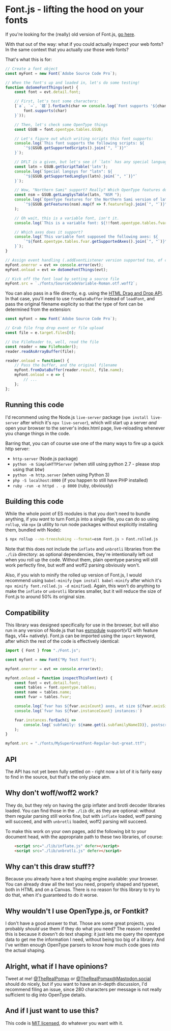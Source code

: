 # Font.js - lifting the hood on your fonts


If you're looking for the (really) old version of Font.js, [go here](https://github.com/Pomax/Font.js/tree/v2015).

With that out of the way: what if you could actually inspect your web fonts? In the same context that you actually _use_ those web fonts?

That's what this is for:

```js
// Create a font object
const myFont = new Font(`Adobe Source Code Pro`);

// When the font's up and loaded in, let's do some testing!
function doSomeFontThings(evt) {
    const font = evt.detail.font;

    // First, let's test some characters:
    [`a`, `→`, `嬉`].forEach(char => console.log(`Font supports '${char}': ${
        font.supports(char)
    }`));

    // Then, let's check some OpenType things
    const GSUB = font.opentype.tables.GSUB;

    // Let's figure out which writing scripts this font supports:
    console.log(`This font supports the following scripts: ${
        `"${GSUB.getSupportedScripts().join(`", "`)}"`
    }`);

    // DFLT is a given, but let's see if `latn` has any special language/system rules...
    const latn = GSUB.getScriptTable('latn');
    console.log(`Special langsys for "latn": ${
        `"${GSUB.getSupportedLangSys(latn).join(`", "`)}"`
    }`);

    // Wow, "Northern Sami" support? Really? Which OpenType features does that use?
    const nsm = GSUB.getLangSysTable(latn, "NSM ");
    console.log(`OpenType features for the Northern Sami version of latin script:`,
        `"${GSUB.getFeatures(nsm).map(f => f.featureTag).join(`", "`)}"`
    );

    // Oh wait, this is a variable font, isn't it.
    console.log(`This is a variable font: ${!!font.opentype.tables.fvar}`);

    // Which axes does it support?
    console.log(`This variable font supposed the following axes: ${
        `"${font.opentype.tables.fvar.getSupportedAxes().join(`", "`)}"`
    }`);
}

// Assign event handling (.addEventListener version supported too, of course)
myFont.onerror = evt => console.error(evt);
myFont.onload = evt => doSomeFontThings(evt);

// Kick off the font load by setting a source file
myFont.src = `./fonts/SourceCodeVariable-Roman.otf.woff2`;
```

You can also pass in a file directly, e.g. using the [HTML Drag and Drop API](https://developer.mozilla.org/en-US/docs/Web/API/HTML_Drag_and_Drop_API). In that case, you'll need to use `fromDataBuffer` instead of `loadFont`, and pass the original filename explicity so that the type of font can be determined from the extension:

```js
const myFont = new Font(`Adobe Source Code Pro`);

// Grab file frop drop event or file upload
const file = e.target.files[0];

// Use FileReader to, well, read the file
const reader = new FileReader();
reader.readAsArrayBuffer(file);

reader.onload = function() {
    // Pass the buffer, and the original filename
    myFont.fromDataBuffer(reader.result, file.name);
    myFont.onload = e => {
        // ...
    };
};
```

## Running this code

I'd recommend using the Node.js `live-server` package (`npm install live-server` after which it's `npx live-server`), which will start up a server _and_ open your browser to the server's index.html page, live-reloading whenever you change things in the code.

Barring that, you can of course use one of the many ways to fire up a quick http server:
- `http-server` (Node.js package)
- `python -m SimpleHTTPServer` (when still using python 2.7 - please stop using that btw)
- `python -m http.server` (when using Python 3)
- `php -S localhost:8000` (if you happen to still have PHP installed)
- `ruby -run -e httpd . -p 8000` (ruby, obviously)


## Building this code

While the whole point of ES modules is that you don't need to bundle anything, if you _want_ to turn Font.js into a single file, you can do so using `rollup`, via `npx` (a utility to run node packages without explicitly installing them, bundled with Node):

```bash
$ npx rollup --no-treeshaking --format=esm Font.js > Font.rolled.js
```

Note that this does not include the `inflate` and `unbrotli` libraries from the `./lib` directory: as optional dependencies, they're intentionally left out when you roll up the code. Without them, plain opentype parsing will still work perfectly fine, but woff and woff2 parsing obviously won't.

Also, if you wish to minify the rolled up version of Font.js, I would recommend using `babel-minify` (`npm install babel-minify` after which it's `npx minify font.rolled.js -d minified`). Again, this won't do anything to make the `inflate` or `unbrotli` libraries smaller, but it will reduce the size of Font.js to around 50% its original size.

## Compatibility

This library was designed specifically for use in the browser, but will also run in any version of Node.js that has [esmodule]() support(v12 with feature flags, v14+ natively). Font.js can be imported using the `import` keyword, after which the rest of the code is effectively identical:

```js
import { Font } from "./Font.js";

const myfont = new Font("My Test Font");

myfont.onerror = evt => console.error(evt);

myfont.onload = function inspectThisFont(evt) {
    const font = evt.detail.font;
    const tables = font.opentype.tables;
    const name = tables.name;
    const fvar = tables.fvar;

    console.log(`fvar has ${fvar.axisCount} axes, at size ${fvar.axisSize}`)
    console.log(`fvar has ${fvar.instanceCount} instances:`)

    fvar.instances.forEach(i =>
        console.log(`subfamily: ${name.get(i.subfamilyNameID)}, postscriptname: ${name.get(i.postScriptNameID)}`)
    );
}

myfont.src = "./fonts/MySuperGreatFont-Regular-but-great.ttf";
```

## API

The API has not yet been fully settled on - right now a lot of it is fairly easy to find in the source, but that's the only place atm.

## Why don't woff/woff2 work?

They do, but they rely on having the gzip inflater and brotli decoder libraries loaded. You can find those in the `./lib` dir, as they are optional: without them regular parsing still works fine, but with `inflate` loaded, woff parsing will succeed, and with `unbrotli` loaded, woff2 parsing will succeed.

To make this work on your own pages, add the following bit to your document head, with the appropriate path to these two libraries, of course:

```html
    <script src="./lib/inflate.js" defer></script>
    <script src="./lib/unbrotli.js" defer></script>
```

## Why can't this draw stuff??

Because you already have a text shaping engine available: your browser. You can already draw all the text you need, properly shaped and typeset, both in HTML and on a Canvas. There is no reason for this library to try to do that, when it's guaranteed to do it worse.

## Why wouldn't I use OpenType.js, or Fontkit?

I don't have a good answer to that. Those are some great projects, you probably _should_ use them if they do what you need? The reason _I_ needed this is because it doesn't do text shaping: it just lets me query the opentype data to get me the information I need, without being too big of a library. And I've written enough OpenType parsers to know how much code goes into the actual shaping.

## Alright, what if I have opinions?

Tweet at me! [@TheRealPomax](http://twitter.com/TheRealPomax) or [@TheRealPomax@Mastodon.social](https://mastodon.social/@TheRealPomax) should do nicely, but if you want to have an in-depth discussion, I'd recommend filing an issue, since 280 characters per message is not really sufficient to dig into OpenType details.


## And if I just want to use this?

This code is [MIT licensed](https://raw.githubusercontent.com/Pomax/Font.js/master/LICENSE), do whatever you want with it.
